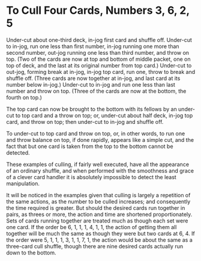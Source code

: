 # To Cull Four Cards, Numbers 3, 6, 2, 5

Under-cut about one-third deck, in-jog first card and shuffle off. Under-cut to in-jog, run one less than first number, in-jog running one more than second number, out-jog running one less than third number, and throw on top. \(Two of the cards are now at top and bottom of middle packet,  one on top of deck, and the last at its original number from top card.\) Under-cut to out-jog, forming break at in-jog, in-jog top card, run one, throw to break and shuffle off. \(Three cards are now together at in-jog, and last card at its number below in-jog.\) Under-cut to in-jog and run one less than last number and throw on top. \(Three of the cards are now at the bottom, the fourth on top.\)

The top card can now be brought to the bottom with its fellows by an under-cut to top card and a throw on top; or, under-cut about half deck, in-jog top card, and throw on top; then under-cut to in-jog and shuffle off.

To under-cut to top card and throw on top, or, in other words, to run one and throw balance on top, if done rapidly, appears like a simple cut, and the fact that but one card is taken from the top to the bottom cannot be detected.

These examples of culling, if fairly well executed, have all the appearance of an ordinary shuffle, and when performed with the smoothness and grace of a clever card handler it is absolutely impossible to detect the least manipulation.

It will be noticed in the examples given that culling is largely a repetition of the same actions, as the number to be culled increases; and consequently the time required is greater. But should the desired cards run together in pairs, as threes or more, the action and time are shortened proportionately. Sets of cards running together are treated much as though each set were one card. If the order be 6, 1, 1, 1, 4, 1, 1, the action of getting them all together will be much the same as though they were but two cards at 6, 4. If the order were 5, 1, 1, 1, 3, 1, 1, 7, 1, the action would be about the same as a three-card cull shuffle, though there are nine desired cards actually run down to the bottom.

